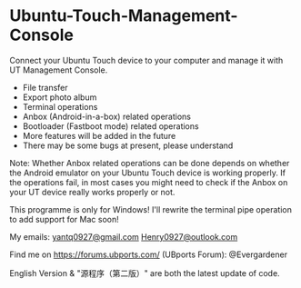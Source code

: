 # Ubuntu-Touch-Management-Console
Connect your Ubuntu Touch device to your computer and manage it with UT Management Console.

- File transfer
- Export photo album
- Terminal operations
- Anbox (Android-in-a-box) related operations
- Bootloader (Fastboot mode) related operations
- More features will be added in the future
- There may be some bugs at present, please understand

Note: Whether Anbox related operations can be done depends on whether the Android emulator on your Ubuntu Touch device is working properly. If the operations fail, in most cases you might need to check if the Anbox on your UT device really works properly or not.

This programme is only for Windows! I'll rewrite the terminal pipe operation to add support for Mac soon!

My emails:
yantq0927@gmail.com
Henry0927@outlook.com

Find me on https://forums.ubports.com/ (UBports Forum): @Evergardener

English Version & "源程序（第二版）" are both the latest update of code.
